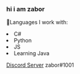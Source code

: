 ### hi i am zabor </a>

🤖Languages I work with:
<li>C#
<li>Python
<li>JS
  <li>Learning Java
  
<a href="https://discord.gg/NcYK2rZMjb">Discord Server</a>
zabor#1001
